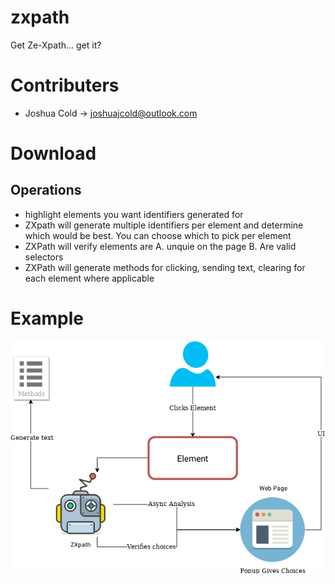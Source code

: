 # zxpath
Get Ze-Xpath... get it?

# Contributers
- Joshua Cold -> joshuajcold@outlook.com

# Download

## Operations
- highlight elements you want identifiers generated for
- ZXpath will generate multiple identifiers per element and determine which would be best. You can choose which to pick per element
- ZXPath will verify elements are A. unquie on the page B. Are valid selectors
- ZXPath will generate methods for clicking, sending text, clearing for each element where applicable

# Example
![ZXpath design](/docs/ZXpath-Design.png)

